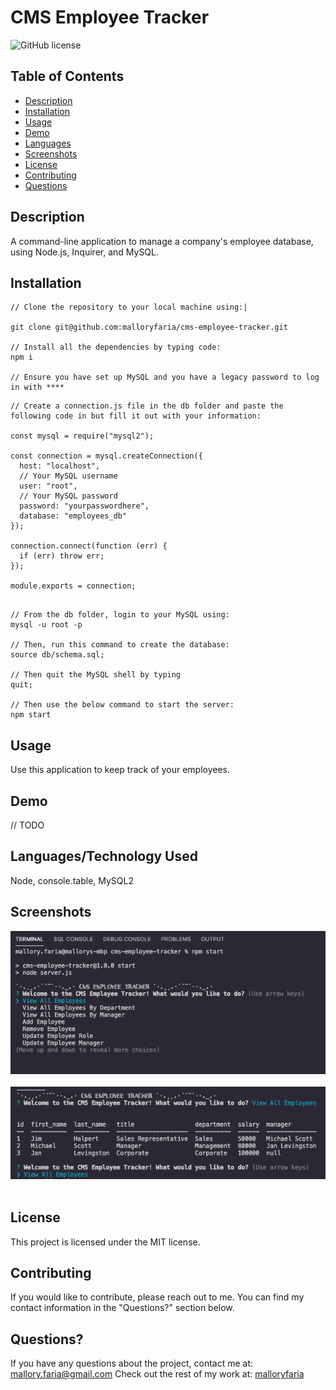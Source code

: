 # CMS Employee Tracker
![GitHub license](https://img.shields.io/badge/license-MIT-ff69b4.svg)
## Table of Contents 

- [Description](#description)
- [Installation](#installation)
- [Usage](#usage)
- [Demo](#demo)
- [Languages](#languages)
- [Screenshots](#screenshots)
- [License](#license)
- [Contributing](#contributing)
- [Questions](#questions)

## Description

A command-line application to manage a company's employee database, using Node.js, Inquirer, and MySQL.

## Installation
```
// Clone the repository to your local machine using:|

git clone git@github.com:malloryfaria/cms-employee-tracker.git

// Install all the dependencies by typing code:
npm i

// Ensure you have set up MySQL and you have a legacy password to log in with ****
```

```
// Create a connection.js file in the db folder and paste the following code in but fill it out with your information:

const mysql = require("mysql2");

const connection = mysql.createConnection({
  host: "localhost",
  // Your MySQL username
  user: "root",
  // Your MySQL password
  password: "yourpasswordhere",
  database: "employees_db"
});

connection.connect(function (err) {
  if (err) throw err;
});

module.exports = connection;

```
```

// From the db folder, login to your MySQL using:
mysql -u root -p

// Then, run this command to create the database:
source db/schema.sql;

// Then quit the MySQL shell by typing
quit;

// Then use the below command to start the server:
npm start

```

## Usage
Use this application to keep track of your employees.

## Demo
// TODO

## Languages/Technology Used
Node, console.table, MySQL2

## Screenshots
![npm seed command](./assets/images/screenshot.jpg?raw=true) <br /><br />
![npm start command](./assets/images/screenshot2.jpg?raw=true) <br /><br />

## License

This project is licensed under the MIT license.
  
## Contributing
If you would like to contribute, please reach out to me. You can find my contact information in the  "Questions?" section below.

## Questions?

If you have any questions about the project, contact me at: mallory.faria@gmail.com
Check out the rest of my work at: [malloryfaria](https://github.com/malloryfaria/)
